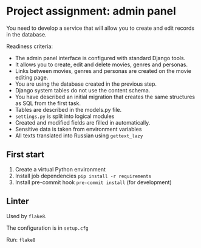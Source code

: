 # Project assignment: admin panel

You need to develop a service that will allow you to create and edit records in the database.

Readiness criteria:

- The admin panel interface is configured with standard Django tools.
- It allows you to create, edit and delete movies, genres and personas.
- Links between movies, genres and personas are created on the movie editing page.
- You are using the database created in the previous step.
- Django system tables do not use the content schema.
- You have described an initial migration that creates the same structures as SQL from the first task.
- Tables are described in the models.py file.
- `settings.py` is split into logical modules
- Created and modified fields are filled in automatically.
- Sensitive data is taken from environment variables
- All texts translated into Russian using `gettext_lazy`

## First start

1) Create a virtual Python environment
2) Install job dependencies `pip install -r requirements`
3) Install pre-commit hook `pre-commit install` (for development)

## Linter

Used by `flake8`.

The configuration is in `setup.cfg`

Run: `flake8`